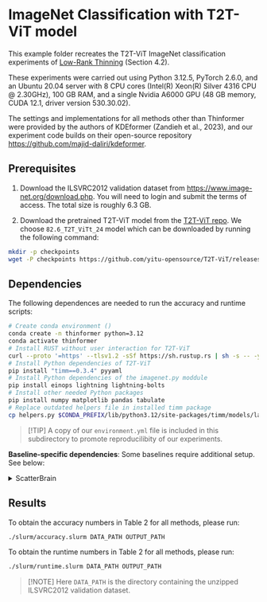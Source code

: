 # ImageNet Classification with T2T-ViT model

This example folder recreates the T2T-ViT ImageNet classification experiments of [Low-Rank Thinning](https://arxiv.org/pdf/2502.12063) (Section 4.2).

These experiments were carried out using Python 3.12.5, PyTorch 2.6.0, and an Ubuntu 20.04 server with 8 CPU cores (Intel(R) Xeon(R) Silver 4316 CPU @ 2.30GHz), 100 GB RAM, and a single Nvidia A6000 GPU (48 GB memory, CUDA 12.1, driver version 530.30.02).

The settings and implementations for all methods other than Thinformer were provided by the authors of KDEformer (Zandieh et al., 2023), and our experiment code builds on their open-source repository https://github.com/majid-daliri/kdeformer.

## Prerequisites

1. Download the ILSVRC2012 validation dataset from https://www.image-net.org/download.php. You will need to login and submit the terms of access. The total size is roughly 6.3 GB.

2. Download the pretrained T2T-ViT model from the [T2T-ViT repo](https://github.com/yitu-opensource/T2T-ViT/releases). We choose ``82.6_T2T_ViTt_24`` model which can be downloaded by running the following command:
```sh
mkdir -p checkpoints
wget -P checkpoints https://github.com/yitu-opensource/T2T-ViT/releases/download/main/82.6_T2T_ViTt_24.pth.tar
```

## Dependencies

The following dependences are needed to run the accuracy and runtime scripts:

```bash
# Create conda environment ()
conda create -n thinformer python=3.12
conda activate thinformer
# Install RUST without user interaction for T2T-ViT
curl --proto '=https' --tlsv1.2 -sSf https://sh.rustup.rs | sh -s -- -y
# Install Python dependencies of T2T-ViT
pip install "timm==0.3.4" pyyaml
# Install Python dependencies of the imagenet.py moddule
pip install einops lightning lightning-bolts
# Install other needed Python packages
pip install numpy matplotlib pandas tabulate
# Replace outdated helpers file in installed timm package
cp helpers.py $CONDA_PREFIX/lib/python3.12/site-packages/timm/models/layers/helpers.py
```

> \[!TIP\]
> A copy of our `environment.yml` file is included in this subdirectory to promote reproducilibity of our experiments.

**Baseline-specific dependencies**: Some baselines require additional setup. See below:

<details>
<summary>ScatterBrain</summary>

1. Ensure that the GPU driver CUDA version, compiler (nvcc) CUDA version, and pytorch CUDA version all match!
- To check GPU driver: `nvidia-smi`
- To check nvcc: `nvcc --version`
- To check pytorch: `conda list | grep pytorch-cuda`

2. Install the `fast-transformers` package from source.
```bash
git clone https://github.com/albertgong1/fast-transformers.git
pip install fast-transformers/
```
</details>

## Results

To obtain the accuracy numbers in Table 2 for all methods, please run:

```bash
./slurm/accuracy.slurm DATA_PATH OUTPUT_PATH
```

To obtain the runtime numbers in Table 2 for all methods, please run:

```bash
./slurm/runtime.slurm DATA_PATH OUTPUT_PATH
```

> \[!NOTE\]
> Here `DATA_PATH` is the directory containing the unzipped ILSVRC2012 validation dataset.

